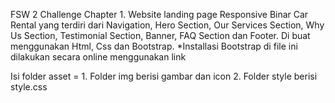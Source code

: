 FSW 2 Challenge Chapter 1. Website landing page Responsive Binar Car Rental yang terdiri dari Navigation, Hero Section, Our Services Section, Why Us Section, Testimonial Section, Banner, FAQ Section dan Footer. Di buat menggunakan Html, Css dan Bootstrap. *Installasi Bootstrap di file ini dilakukan secara online menggunakan link

Isi folder asset = 1. Folder img berisi gambar dan icon 2. Folder style berisi style.css

